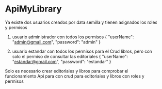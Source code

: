 # ApiMyLibrary
Ya existe dos usuarios creados por data semilla y tienen asignados los roles y permisos

1. usuario administrador con todos los permisos
{
  "userName": "admin@gmail.com",
  "password": "admin"
}

2. usuario estandar con todos los permisos para el Crud libros, pero con solo el permiso de consultar las editoriales
{
  "userName": "estandar@gmail.com",
  "password": "estandar"
}

Solo es necesario crear editoriales y libros para comprobar el funcionamiento
Api para con crud para editoriales y libros con roles y permisos
